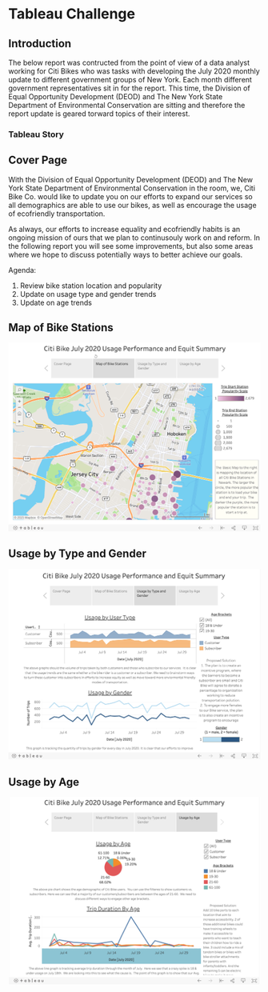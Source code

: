 # Tableau Challenge

## Introduction

The below report was contructed from the point of view of a data analyst working for Citi Bikes who was tasks with developing the July 2020 monthly update to different government groups of New York. Each month different government representatives sit in for the report.  This time, the Division of Equal Opportunity Development (DEOD) and The New York State Department of Environmental Conservation are sitting and therefore the report update is geared torward topics of their interest. 

### Tableau Story

## Cover Page

With the Division of Equal Opportunity Development (DEOD) and The New York State Department of Environmental Conservation in the room, we, Citi Bike Co. would like to update you on our efforts to expand our services so all demographics are able to use our bikes, as well as encourage the usage of ecofriendly transportation.

As always, our efforts to increase equality and ecofriendly habits is an ongoing mission of ours that we plan to continusouly work on and reform.  In the following report you will see some improvements, but also some areas where we hope to discuss potentially ways to better achieve our goals.

Agenda:
1. Review bike station location and popularity
2. Update on usage type and gender trends
2. Update on age trends

## Map of Bike Stations

![Map](https://github.com/deliahellander/tableau-challenge/blob/main/Images/Map.png?raw=true)

## Usage by Type and Gender

![Type/Gender](https://github.com/deliahellander/tableau-challenge/blob/main/Images/Usage-by-Type-and-Gender.png?raw=true)

## Usage by Age

![alt text](https://github.com/deliahellander/tableau-challenge/blob/main/Images/Usage-by-Age.png?raw=true)


